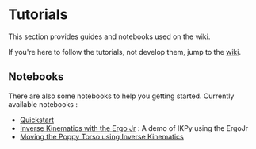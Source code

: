 # Tutorials

This section provides guides and notebooks used on the wiki.

If you're here to follow the tutorials, not develop them, jump to the [wiki](https://github.com/Phylliade/ikpy/wiki).

## Notebooks
There are also some notebooks to help you getting started.
Currently available notebooks : 
* [Quickstart](https://github.com/Phylliade/ikpy/blob/dev/tutorials/ikpy/Quickstart.ipynb)
* [Inverse Kinematics with the Ergo Jr](https://github.com/Phylliade/ikpy/blob/dev/tutorials/ikpy/Inverse%20Kinematics%20with%20ErgoJr.ipynb) : A demo of IKPy using the ErgoJr
* [Moving the Poppy Torso using Inverse Kinematics](https://github.com/Phylliade/ikpy/blob/master/tutorials/ikpy/Moving%20the%20Poppy%20Torso%20using%20Inverse%20Kinematics.ipynb)
